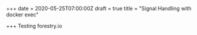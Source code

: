 +++
date = 2020-05-25T07:00:00Z
draft = true
title = "Signal Handling with docker exec"

+++
Testing forestry.io